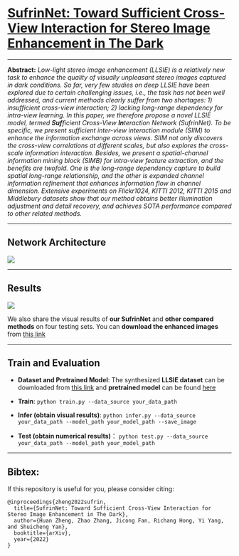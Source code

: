 # [SufrinNet: Toward Sufficient Cross-View Interaction for Stereo Image Enhancement in The Dark](https://arxiv.org/abs/2211.00859)

<hr />

**Abstract:** *Low-light stereo image enhancement (LLSIE) is a relatively new task to enhance the quality of visually unpleasant stereo images captured in dark conditions. So far, very few studies on deep LLSIE have been explored due to certain challenging issues, i.e., the task has not been well addressed, and current methods clearly suffer from two shortages: 1) insufficient cross-view interaction; 2) lacking long-range dependency for intra-view learning. In this paper, we therefore propose a novel LLSIE model, termed **Suf**ficient C**r**oss-View **In**teraction Network (SufrinNet). To be specific, we present sufficient inter-view interaction module (SIIM) to enhance the information exchange across views. SIIM not only discovers the cross-view correlations at different scales, but also explores the cross-scale information interaction. Besides, we present a spatial-channel information mining block (SIMB) for intra-view feature extraction, and the benefits are twofold. One is the long-range dependency capture to build spatial long-range relationship, and the other is expanded channel information refinement that enhances information flow in channel dimension. Extensive experiments on Flickr1024, KITTI 2012, KITTI 2015 and Middlebury datasets show that our method obtains better illumination adjustment and detail recovery, and achieves SOTA performance compared to other related methods.* 
<hr />

## Network Architecture

<img src = "https://github.com/Ian0926/SufrinNet/blob/main/files/framwork.PNG"> 
<hr />

## Results

<img src = "https://github.com/Ian0926/SufrinNet/blob/main/files/result.PNG"> 

We also share the visual results of **our SufrinNet** and **other compared methods** on four testing sets. You can **download the enhanced images** from [this link](https://share.weiyun.com/Dnq7lKj7)
<hr />

## Train and Evaluation
* **Dataset and Pretrained Model**:
The synthesized **LLSIE dataset** can be downloaded from [this link](https://share.weiyun.com/Q8nhiqnh) and **pretrained model** can be found [here](https://github.com/Ian0926/SufrinNet/tree/main/pretrained)

* **Train**:
`python train.py --data_source your_data_path`

* **Infer (obtain visual results)**:
`python infer.py --data_source your_data_path --model_path your_model_path --save_image`

* **Test (obtain numerical results)**：
`python test.py --data_source your_data_path --model_path your_model_path`
<hr />

## Bibtex:
If this repository is useful for you, please consider citing:
```
@inproceedings{zheng2022sufrin,
  title={SufrinNet: Toward Sufficient Cross-View Interaction for Stereo Image Enhancement in The Dark},
  author={Huan Zheng, Zhao Zhang, Jicong Fan, Richang Hong, Yi Yang, and Shuicheng Yan},
  booktitle={arXiv},
  year={2022}
}
```

